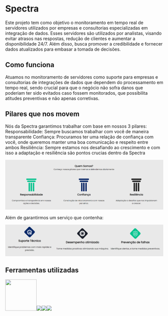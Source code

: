 # Spectra
  Este projeto tem como objetivo o monitoramento em tempo real de servidores utilizados por empresas e consultorias especializadas em integração de dados. Esses servidores são utilizados por analistas, visando evitar atrasos nas respostas, redução de clientes e aumentar a disponibilidade 24/7. Além disso, busca promover a credibilidade e fornecer dados atualizados para embasar a tomada de decisões.

## Como funciona
  Atuamos no monitoramento de servidores como suporte para empresas e consultorias de integrações de dados que dependem do processamento em tempo real, sendo crucial para que o negócio não sofra danos que
poderiam ter sido evitados caso fossem monitorados, que possibilita atitudes preventivas e não apenas corretivas.

## Pilares que nos movem
  Nós da Spectra garantimos trabalhar com base em nossos 3 pilares:
Responsabilidade: Sempre buscamos trabalhar com você de maneira transparente
Confiança: Procuramos ter uma relação de confiança com você, onde queremos manter uma boa comunicação e respeito entre ambos
Resiliência: Sempre estamos nos desafiando ao crescimento e com isso a adaptação e resiliência são pontos crucias dentro da Spectra

<img src="Apresentacao/pilares.png">

Além de garantirmos um serviço que contenha:

<img src="Apresentacao/valores.png">


## Ferramentas utilizadas
<img src="https://cdn.jsdelivr.net/gh/devicons/devicon/icons/mysql/mysql-plain-wordmark.svg" height="100px" width="100px" /><img src="https://cdn.jsdelivr.net/gh/devicons/devicon/icons/html5/html5-original-wordmark.svg" height="100px" /><img src="https://cdn.jsdelivr.net/gh/devicons/devicon/icons/css3/css3-original-wordmark.svg" height="100px"/><img src="https://cdn.jsdelivr.net/gh/devicons/devicon/icons/javascript/javascript-plain.svg" height="100px"/>
          
          
